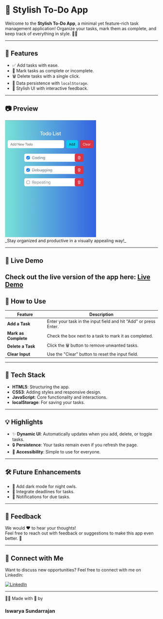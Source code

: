 # 📝 **Stylish To-Do App**

Welcome to the **Stylish To-Do App**, a minimal yet feature-rich task management application! Organize your tasks, mark them as complete, and keep track of everything in style. 💼✨

---

## 🎯 **Features**
- ✅ Add tasks with ease.
- 🔄 Mark tasks as complete or incomplete.
- 🗑️ Delete tasks with a single click.
- 💾 Data persistence with `localStorage`.
- 🎨 Stylish UI with interactive feedback.

---

## 📷 **Preview**

<div>
<img src="./assets/app-preview.jpeg" alt="To-Do App Screenshot" width="300" style="margin: 0 auto;" />
</div>
_Stay organized and productive in a visually appealing way!_

---
## 🚀 Live Demo

Check out the live version of the app here: [Live Demo](https://iswarya-s26.github.io/Income-expense-Tracker/)
---

## 🚀 **How to Use**

| Feature               | Description                                                                 |
|-----------------------|-----------------------------------------------------------------------------|
| **Add a Task**        | Enter your task in the input field and hit "Add" or press Enter.            |
| **Mark as Complete**  | Check the box next to a task to mark it as completed.                       |
| **Delete a Task**     | Click the 🗑️ button to remove unwanted tasks.                              |
| **Clear Input**       | Use the "Clear" button to reset the input field.                            |


---

## 🌟 **Tech Stack**
- **HTML5**: Structuring the app.
- **CSS3**: Adding styles and responsive design.
- **JavaScript**: Core functionality and interactions.
- **localStorage**: For saving your tasks.

---

## 💡 **Highlights**
- ✨ **Dynamic UI**: Automatically updates when you add, delete, or toggle tasks.
- 🔒 **Persistence**: Your tasks remain even if you refresh the page.
- 🎉 **Accessibility**: Simple to use for everyone.

---

## 🛠️ **Future Enhancements**
- 🌈 Add dark mode for night owls.
- 📅 Integrate deadlines for tasks.
- 🔔 Notifications for due tasks.

---

## 💬 **Feedback**
We would ❤️ to hear your thoughts!  
Feel free to reach out with feedback or suggestions to make this app even better. 🚀  

---

## 🔗 Connect with Me

Want to discuss new opportunities? Feel free to connect with me on LinkedIn:

[![LinkedIn](https://img.shields.io/badge/LinkedIn-0A66C2?style=social&logo=linkedin&logoColor=white)](https://www.linkedin.com/in/iswarya26/)

---

👨‍💻 Made with 💖 by <h3>Iswarya Sundarrajan<h3>


